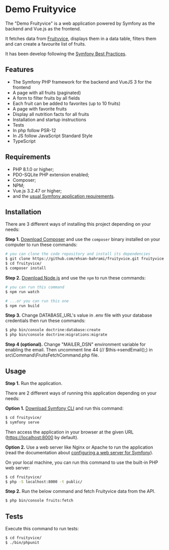 Demo Fruityvice
========================

The "Demo Fruityvice" is a web application powered by Symfony as the backend and Vue.js as the frontend.

It fetches data from [Fruityvice][1], displays them in a data table, filters them and can create a favourite list of fruits.

It has been develop following the [Symfony Best Practices][2].

Features
------------

  * The Symfony PHP framework for the backend and VueJS 3 for the frontend
  * A page with all fruits (paginated)
  * A form to filter fruits by all fields
  * Each fruit can be added to favorites (up to 10 fruits)
  * A page with favorite fruits
  * Display all nutrition facts for all fruits
  * Installation and startup instructions
  * Tests
  * In php follow PSR-12
  * In JS follow JavaScript Standard Style
  * TypeScript

Requirements
------------

  * PHP 8.1.0 or higher;
  * PDO-SQLite PHP extension enabled;
  * Composer;
  * NPM;
  * Vue.js 3.2.47 or higher;
  * and the [usual Symfony application requirements][3].

Installation
------------

There are 3 different ways of installing this project depending on your needs:

**Step 1.** [Download Composer][6] and use the `composer` binary installed
on your computer to run these commands:

```bash
# you can clone the code repository and install its dependencies
$ git clone https://github.com/ehsan-bahrami/fruityvice.git fruityvice
$ cd fruityvice/
$ composer install
```

**Step 2.** [Download Node.js][7] and use the `npm` to run these commands:

```bash
# you can run this command
$ npm run watch

# ...or you can run this one
$ npm run build
```

**Step 3.** Change DATABASE_URL's value in .env file with your database credentials then run these commands:

```bash
$ php bin/console doctrine:database:create
$ php bin/console doctrine:migrations:migrate
```

**Step 4 (optional).** Change "MAILER_DSN" environment variable for enabling the email. Then uncomment line 44 (// $this->sendEmail();) in src\Command\FruitsFetchCommand.php file.


Usage
-----

**Step 1.** Run the application.

There are 2 different ways of running this application depending on your needs:

**Option 1.** [Download Symfony CLI][5] and run this command:

```bash
$ cd fruityvice/
$ symfony serve
```

Then access the application in your browser at the given URL (<https://localhost:8000> by default).

**Option 2.** Use a web server like Nginx or Apache to run the application
(read the documentation about [configuring a web server for Symfony][4]).

On your local machine, you can run this command to use the built-in PHP web server:

```bash
$ cd fruityvice/
$ php -S localhost:8000 -t public/
```

**Step 2.** Run the below command and fetch Fruityvice data from the API.

```bash
$ php bin/console fruits:fetch
```

Tests
-----

Execute this command to run tests:

```bash
$ cd fruityvice/
$ ./bin/phpunit
```

[1]: https://fruityvice.com/
[2]: https://symfony.com/doc/current/best_practices.html
[3]: https://symfony.com/doc/current/setup.html#technical-requirements
[4]: https://symfony.com/doc/current/setup/web_server_configuration.html
[5]: https://symfony.com/download
[6]: https://getcomposer.org/
[7]: https://nodejs.org/en/download